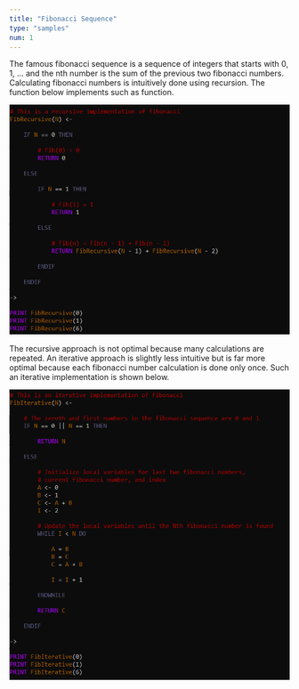 ```yaml
---
title: "Fibonacci Sequence"
type: "samples"
num: 1
---
```


The famous fibonacci sequence is a sequence of integers that starts with 0, 1, ... and the nth number is the sum of the previous two fibonacci numbers. Calculating fibonacci numbers is intuitively done using recursion. The function below implements such as function.

![Recursive fibonacci in Vidi](../images/vidi-samples-fib-0.PNG)

The recursive approach is not optimal because many calculations are repeated. An iterative approach is slightly less intuitive but is far more optimal because each fibonacci number calculation is done only once. Such an iterative implementation is shown below.

![Iterative fibonacci in Vidi](../images/vidi-samples-fib-1.PNG)
